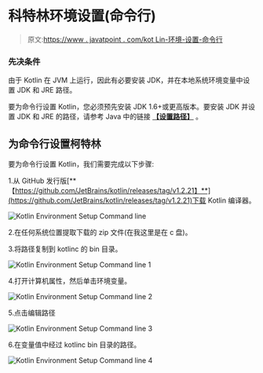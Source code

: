 # 科特林环境设置(命令行)

> 原文:[https://www . javatpoint . com/kot Lin-环境-设置-命令行](https://www.javatpoint.com/kotlin-environment-setup-command-line)

### 先决条件

由于 Kotlin 在 JVM 上运行，因此有必要安装 JDK，并在本地系统环境变量中设置 JDK 和 JRE 路径。

要为命令行设置 Kotlin，您必须预先安装 JDK 1.6+或更高版本。要安装 JDK 并设置 JDK 和 JRE 的路径，请参考 Java 中的链接 [**【设置路径】**](https://www.javatpoint.com/how-to-set-path-in-java) 。

## 为命令行设置柯特林

要为命令行设置 Kotlin，我们需要完成以下步骤:

1.从 GitHub 发行版[**【https://github.com/JetBrains/kotlin/releases/tag/v1.2.21】**](https://github.com/JetBrains/kotlin/releases/tag/v1.2.21)下载 Kotlin 编译器。

![Kotlin Environment Setup Command line](../Images/1383b58ab5cc37938b3cec0d92b3786f.png)

2.在任何系统位置提取下载的 zip 文件(在我这里是在 c 盘)。

3.将路径复制到 kotlinc 的 bin 目录。

![Kotlin Environment Setup Command line 1](../Images/73ac2c317f6642a675743ca6c5822f51.png)

4.打开计算机属性，然后单击环境变量。

![Kotlin Environment Setup Command line 2](../Images/e3f14b4cba5aa8cb4a04d44bdb61dd8d.png)

5.点击编辑路径

![Kotlin Environment Setup Command line 3](../Images/df983b32d572bbb13bf060fc9bce3ecc.png)

6.在变量值中经过 kotlinc bin 目录的路径。

![Kotlin Environment Setup Command line 4](../Images/0ed255751e439af4eb031cb0961682ba.png)